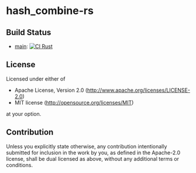 # hash_combine-rs

## Build Status

- [main](https://github.com/hanepjiv/hash_combine-rs/tree/main): [![CI Rust](https://github.com/hanepjiv/hash_combine-rs/actions/workflows/ci-rust.yml/badge.svg)](https://github.com/hanepjiv/hash_combine-rs/actions/workflows/ci-rust.yml)

## License

Licensed under either of

 * Apache License, Version 2.0
   (<http://www.apache.org/licenses/LICENSE-2.0>)
 * MIT license
   (<http://opensource.org/licenses/MIT>)

at your option.

## Contribution

Unless you explicitly state otherwise, any contribution intentionally submitted
for inclusion in the work by you, as defined in the Apache-2.0 license, shall be
dual licensed as above, without any additional terms or conditions.
